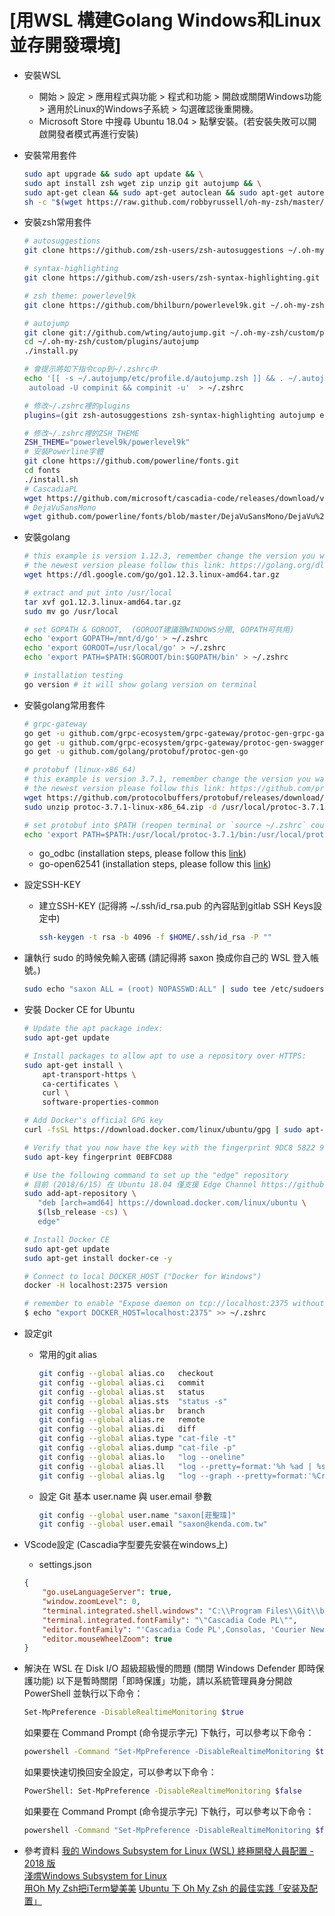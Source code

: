 # [用WSL 構建Golang Windows和Linux並存開發環境]

- 安裝WSL
  - 開始 > 設定 >  應用程式與功能 > 程式和功能 > 開啟或關閉Windows功能 > 適用於Linux的Windows子系統 > 勾選確認後重開機。
  - Microsoft Store 中搜尋 Ubuntu 18.04 > 點擊安裝。(若安裝失敗可以開啟開發者模式再進行安裝)
- 安裝常用套件
  ```sh
  sudo apt upgrade && sudo apt update && \
  sudo apt install zsh wget zip unzip git autojump && \
  sudo apt-get clean && sudo apt-get autoclean && sudo apt-get autoremove  
  sh -c "$(wget https://raw.github.com/robbyrussell/oh-my-zsh/master/tools/install.sh -O -)"
  ```
- 安裝zsh常用套件
  ```sh
  # autosuggestions
  git clone https://github.com/zsh-users/zsh-autosuggestions ~/.oh-my-zsh/custom/plugins/zsh-autosuggestions
  
  # syntax-highlighting
  git clone https://github.com/zsh-users/zsh-syntax-highlighting.git ~/.oh-my-zsh/custom/plugins/zsh-syntax-highlighting
  
  # zsh theme: powerlevel9k
  git clone https://github.com/bhilburn/powerlevel9k.git ~/.oh-my-zsh/custom/themes/powerlevel9k

  # autojump
  git clone git://github.com/wting/autojump.git ~/.oh-my-zsh/custom/plugins/autojump  
  cd ~/.oh-my-zsh/custom/plugins/autojump
  ./install.py

  # 會提示將如下指令cop到~/.zshrc中
  echo '[[ -s ~/.autojump/etc/profile.d/autojump.zsh ]] && . ~/.autojump/etc/profile.d/autojump.zsh
   autoload -U compinit && compinit -u'  > ~/.zshrc

  # 修改~/.zshrc裡的plugins
  plugins=(git zsh-autosuggestions zsh-syntax-highlighting autojump extract)
  
  # 修改~/.zshrc裡的ZSH_THEME
  ZSH_THEME="powerlevel9k/powerlevel9k"
  # 安裝Powerline字體
  git clone https://github.com/powerline/fonts.git
  cd fonts
  ./install.sh
  # CascadiaPL
  wget https://github.com/microsoft/cascadia-code/releases/download/v1911.21/CascadiaPL.ttf -O ~/.local/share/fonts/CascadiaPL.ttf
  # DejaVuSansMono
  wget github.com/powerline/fonts/blob/master/DejaVuSansMono/DejaVu%20Sans%20Mono%20for%20Powerline.ttf -O ~/.local/share/fonts/DejaVu%20Sans%20Mono%20for%20Powerline.ttf
  ```
- 安裝golang
    ```sh
    # this example is version 1.12.3, remember change the version you want
    # the newest version please follow this link: https://golang.org/dl/
    wget https://dl.google.com/go/go1.12.3.linux-amd64.tar.gz

    # extract and put into /usr/local
    tar xvf go1.12.3.linux-amd64.tar.gz
    sudo mv go /usr/local

    # set GOPATH & GOROOT,  (GOROOT建議跟WINDOWS分開, GOPATH可共用)
    echo 'export GOPATH=/mnt/d/go' > ~/.zshrc
    echo 'export GOROOT=/usr/local/go' > ~/.zshrc
    echo 'export PATH=$PATH:$GOROOT/bin:$GOPATH/bin' > ~/.zshrc

    # installation testing
    go version # it will show golang version on terminal
    ```
- 安裝golang常用套件
    ```sh
    # grpc-gateway
    go get -u github.com/grpc-ecosystem/grpc-gateway/protoc-gen-grpc-gateway
    go get -u github.com/grpc-ecosystem/grpc-gateway/protoc-gen-swagger
    go get -u github.com/golang/protobuf/protoc-gen-go

    # protobuf (linux-x86_64)
    # this example is version 3.7.1, remember change the version you want
    # the newest version please follow this link: https://github.com/protocolbuffers/protobuf/releases
    wget https://github.com/protocolbuffers/protobuf/releases/download/v3.7.1/protoc-3.7.1-linux-x86_64.zip
    sudo unzip protoc-3.7.1-linux-x86_64.zip -d /usr/local/protoc-3.7.1

    # set protobuf into $PATH (reopen terminal or `source ~/.zshrc` could active environment variable)
    echo 'export PATH=$PATH:/usr/local/protoc-3.7.1/bin:/usr/local/protoc-3.7.1/include' > ~/.zshrc
    ```
  - go_odbc (installation steps, please follow this [link](https://gitlab.kenda.com.tw/playground/go_odbc/blob/master/Dockerfile))
  - go-open62541 (installation steps, please follow this [link](https://gitlab.kenda.com.tw/kenda/plink/blob/master/go-opc-client/Dockerfile))

- 設定SSH-KEY
  - 建立SSH-KEY (記得將 ~/.ssh/id_rsa.pub 的內容貼到gitlab SSH Keys設定中)
    ```sh
    ssh-keygen -t rsa -b 4096 -f $HOME/.ssh/id_rsa -P ""
    ```
- 讓執行 sudo 的時候免輸入密碼  (請記得將 saxon 換成你自己的 WSL 登入帳號。)
   ```sh
  sudo echo "saxon ALL = (root) NOPASSWD:ALL" | sudo tee /etc/sudoers.d/saxon
  ```  
- 安裝 Docker CE for Ubuntu  
  ```sh
  # Update the apt package index:
  sudo apt-get update

  # Install packages to allow apt to use a repository over HTTPS:
  sudo apt-get install \
      apt-transport-https \
      ca-certificates \
      curl \
      software-properties-common

  # Add Docker's official GPG key
  curl -fsSL https://download.docker.com/linux/ubuntu/gpg | sudo apt-key add -

  # Verify that you now have the key with the fingerprint 9DC8 5822 9FC7 DD38 854A E2D8 8D81 803C 0EBF CD88, by searching for the last   8 characters of the fingerprint.
  sudo apt-key fingerprint 0EBFCD88

  # Use the following command to set up the "edge" repository
  # 目前 (2018/6/15) 在 Ubuntu 18.04 僅支援 Edge Channel https://github.com/docker/for-linux/issues/290
  sudo add-apt-repository \
     "deb [arch=amd64] https://download.docker.com/linux/ubuntu \
     $(lsb_release -cs) \
     edge"

  # Install Docker CE
  sudo apt-get update
  sudo apt-get install docker-ce -y
  
  # Connect to local DOCKER_HOST ("Docker for Windows")
  docker -H localhost:2375 version

  # remember to enable "Expose daemon on tcp://localhost:2375 without TLS
  $ echo "export DOCKER_HOST=localhost:2375" >> ~/.zshrc
  ```
- 設定git  
  - 常用的git alias
    ```sh
    git config --global alias.co   checkout
    git config --global alias.ci   commit
    git config --global alias.st   status
    git config --global alias.sts  "status -s"
    git config --global alias.br   branch
    git config --global alias.re   remote
    git config --global alias.di   diff
    git config --global alias.type "cat-file -t"
    git config --global alias.dump "cat-file -p"
    git config --global alias.lo   "log --oneline"
    git config --global alias.ll   "log --pretty=format:'%h %ad | %s%d [%Cgreen%an%Creset]' --graph --date=short"
    git config --global alias.lg   "log --graph --pretty=format:'%Cred%h%Creset %ad |%C(yellow)%d%Creset %s %Cgreen(%cr)%Creset  [%Cgreen%an%Creset]' --abbrev-commit --date=short"
    ```
  - 設定 Git 基本 user.name 與 user.email 參數
    ```sh
    git config --global user.name "saxon[莊聖瑋]"
    git config --global user.email "saxon@kenda.com.tw"
    ```
	
- VScode設定 (Cascadia字型要先安裝在windows上)
  - settings.json
  ```json
  {
      "go.useLanguageServer": true,
      "window.zoomLevel": 0,
      "terminal.integrated.shell.windows": "C:\\Program Files\\Git\\bin\\bash.exe",
      "terminal.integrated.fontFamily": "\"Cascadia Code PL\"",
      "editor.fontFamily": "'Cascadia Code PL',Consolas, 'Courier New', monospace",
      "editor.mouseWheelZoom": true
  }
  ```

- 解決在 WSL 在 Disk I/O 超級超級慢的問題 (關閉 Windows Defender 即時保護功能)
  以下是暫時關閉「即時保護」功能，請以系統管理員身分開啟 PowerShell 並執行以下命令：
  ```sh
  Set-MpPreference -DisableRealtimeMonitoring $true
  ```
  如果要在 Command Prompt (命令提示字元) 下執行，可以參考以下命令：
  ```sh
  powershell -Command "Set-MpPreference -DisableRealtimeMonitoring $true"
  ```
  如果要快速切換回安全設定，可以參考以下命令：
  ```sh
  PowerShell: Set-MpPreference -DisableRealtimeMonitoring $false
  ```
  如果要在 Command Prompt (命令提示字元) 下執行，可以參考以下命令：
  ```sh
  powershell -Command "Set-MpPreference -DisableRealtimeMonitoring $false"
  ```
- 參考資料
  [我的 Windows Subsystem for Linux (WSL) 終極開發人員配置 - 2018 版](https://blog.miniasp.com/post/2018/06/15/My-Windows-Subsystem-for-Linux-WSL-Setup-2018)  
  [淺嚐Windows Subsystem for Linux](https://crzidea.com/2016/11/30/start-using-windows-subsystem-for-linux/)  
  [用Oh My Zsh把iTerm變美美](https://medium.com/@hazelwu/%E7%94%A8oh-my-zsh%E6%8A%8Aiterm%E8%AE%8A%E7%BE%8E%E7%BE%8E-8a18daa8eac) 
  [Ubuntu 下 Oh My Zsh 的最佳实践「安装及配置」](https://segmentfault.com/a/1190000015283092)
